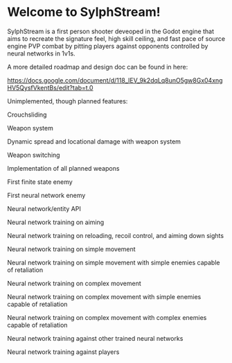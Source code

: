 # Welcome to SylphStream!

SylphStream is a first person shooter deveoped in the Godot engine that aims to recreate the signature feel, high skill ceiling, and fast pace of source engine PVP combat by
pitting players against opponents controlled by neural networks in 1v1s. 

A more detailed roadmap and design doc can be found in here:

https://docs.google.com/document/d/118_IEV_9k2dqLq8unO5gw8Gx04xngHV5QysfVkentBs/edit?tab=t.0

Unimplemented, though planned features:

Crouchsliding

Weapon system

Dynamic spread and locational damage with weapon system

Weapon switching

Implementation of all planned weapons

First finite state enemy

First neural network enemy

Neural network/entity API

Neural network training on aiming

Neural network training on reloading, recoil control, and aiming down sights

Neural network training on simple movement

Neural network training on simple movement with simple enemies capable of retaliation

Neural network training on complex movement

Neural network training on complex movement with simple enemies capable of retaliation

Neural network training on complex movement with complex enemies capable of retaliation

Neural network training against other trained neural networks

Neural network training against players
